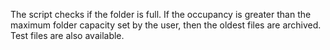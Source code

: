 The script checks if the folder is full. If the occupancy is greater than the maximum folder capacity set by the user, then the oldest files are archived. Test files are also available.
